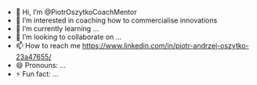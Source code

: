 - 👋 Hi, I’m @PiotrOszytkoCoachMentor
- 👀 I’m interested in coaching how to commercialise innovations
- 🌱 I’m currently learning ...
- 💞️ I’m looking to collaborate on ...
- 📫 How to reach me https://www.linkedin.com/in/piotr-andrzej-oszytko-23a47655/
- 😄 Pronouns: ...
- ⚡ Fun fact: ...

<!---
PiotrOszytkoCoachMentor/PiotrOszytkoCoachMentor is a ✨ special ✨ repository because its `README.md` (this file) appears on your GitHub profile.
You can click the Preview link to take a look at your changes.
--->
